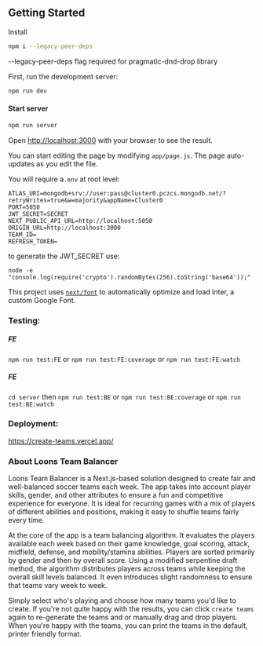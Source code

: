 ## Getting Started

Install

```bash
npm i --legacy-peer-deps
```

--legacy-peer-deps flag required for pragmatic-dnd-drop library

First, run the development server:

```bash
npm run dev
```

#### Start server

```bash
npm run server
```

Open [http://localhost:3000](http://localhost:3000) with your browser to see the result.

You can start editing the page by modifying `app/page.js`. The page auto-updates as you edit the file.

You will require a`.env` at root level:

```
ATLAS_URI=mongodb+srv://user:pass@cluster0.pczcs.mongodb.net/?retryWrites=true&w=majority&appName=Cluster0
PORT=5050
JWT_SECRET=SECRET
NEXT_PUBLIC_API_URL=http://localhost:5050
ORIGIN_URL=http://localhost:3000
TEAM_ID=
REFRESH_TOKEN=
```

to generate the JWT_SECRET use:

```
node -e "console.log(require('crypto').randomBytes(256).toString('base64'));"
```

This project uses [`next/font`](https://nextjs.org/docs/basic-features/font-optimization) to automatically optimize and load Inter, a custom Google Font.

### Testing:

##### FE

`npm run test:FE` or `npm run test:FE:coverage` or `npm run test:FE:watch`

##### FE

`cd server` then `npm run test:BE` or `npm run test:BE:coverage` or `npm run test:BE:watch`

### Deployment:

https://create-teams.vercel.app/

### About Loons Team Balancer

Loons Team Balancer is a Next.js-based solution designed to create
fair and well-balanced soccer teams each week. The app takes into
account player skills, gender, and other attributes to ensure a fun
and competitive experience for everyone. It is ideal for recurring
games with a mix of players of different abilities and positions,
making it easy to shuffle teams fairly every time.

At the core of the app is a team balancing algorithm. It evaluates the
players available each week based on their game knowledge, goal
scoring, attack, midfield, defense, and mobility/stamina abilities.
Players are sorted primarily by gender and then by overall score.
Using a modified serpentine draft method, the algorithm distributes
players across teams while keeping the overall skill levels balanced.
It even introduces slight randomness to ensure that teams vary week to
week.

Simply select who's playing and choose how many teams you'd like to
create. If you're not quite happy with the results, you can click
`create teams` again to re-generate the teams and or manually drag and drop players. When you're happy with the teams, you can print the teams in the default, printer friendly format.
